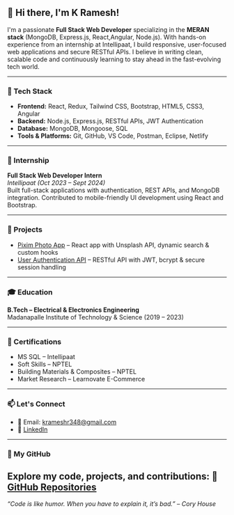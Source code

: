 ## 👋 Hi there, I'm K Ramesh!

I'm a passionate **Full Stack Web Developer** specializing in the **MERAN stack** (MongoDB, Express.js, React,Angular, Node.js). With hands-on experience from an internship at Intellipaat, I build responsive, user-focused web applications and secure RESTful APIs. I believe in writing clean, scalable code and continuously learning to stay ahead in the fast-evolving tech world.

---

### 🚀 Tech Stack
- **Frontend:** React, Redux, Tailwind CSS, Bootstrap, HTML5, CSS3, Angular
- **Backend:** Node.js, Express.js, RESTful APIs, JWT Authentication
- **Database:** MongoDB, Mongoose, SQL
- **Tools & Platforms:** Git, GitHub, VS Code, Postman, Eclipse, Netlify

---

### 💼 Internship
**Full Stack Web Developer Intern**  
*Intellipaat (Oct 2023 – Sept 2024)*  
Built full-stack applications with authentication, REST APIs, and MongoDB integration. Contributed to mobile-friendly UI development using React and Bootstrap.

---

### 🌟 Projects
- [Pixim Photo App](https://pixim-photo.netlify.app/) – React app with Unsplash API, dynamic search & custom hooks
- [User Authentication API](https://github.com/KRameshr/my-node-firstproject) – RESTful API with JWT, bcrypt & secure session handling

---

### 🎓 Education
**B.Tech – Electrical & Electronics Engineering**  
Madanapalle Institute of Technology & Science (2019 – 2023)

---

### 📜 Certifications
- MS SQL – Intellipaat  
- Soft Skills – NPTEL  
- Building Materials & Composites – NPTEL  
- Market Research – Learnovate E-Commerce  

---

### 📫 Let's Connect
- 📧 Email: krameshr348@gmail.com  
- 💼 [LinkedIn](https://www.linkedin.com/in/kurubaramesh)   

---
### 📂 My GitHub 
Explore my code, projects, and contributions:
🔗 [GitHub Repositories](https://github.com/KRameshr?tab=repositories)
---
*“Code is like humor. When you have to explain it, it’s bad.” – Cory House*  















